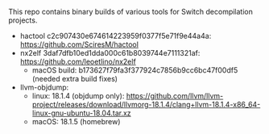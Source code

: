 This repo contains binary builds of various tools for Switch decompilation projects.

* hactool c2c907430e674614223959f0377f5e71f9e44a4a: https://github.com/SciresM/hactool
* nx2elf 3daf7dfb10ed1dda000c61b8039744e7111321af: https://github.com/leoetlino/nx2elf
    * macOS build: b173627f79fa3f377924c7856b9cc6bc47f00df5 (needed extra build fixes)
* llvm-objdump:
    * linux: 18.1.4 (objdump only): https://github.com/llvm/llvm-project/releases/download/llvmorg-18.1.4/clang+llvm-18.1.4-x86_64-linux-gnu-ubuntu-18.04.tar.xz
    * macOS: 18.1.5 (homebrew)
